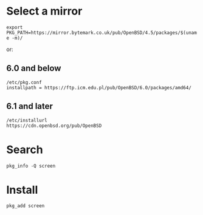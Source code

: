 # Select a mirror

`export PKG_PATH=https://mirror.bytemark.co.uk/pub/OpenBSD/4.5/packages/$(uname -m)/`

or:

## 6.0 and below

```
/etc/pkg.conf
installpath = https://ftp.icm.edu.pl/pub/OpenBSD/6.0/packages/amd64/
```

## 6.1 and later

```
/etc/installurl
https://cdn.openbsd.org/pub/OpenBSD
```

# Search
`pkg_info -Q screen`

# Install
`pkg_add screen`
